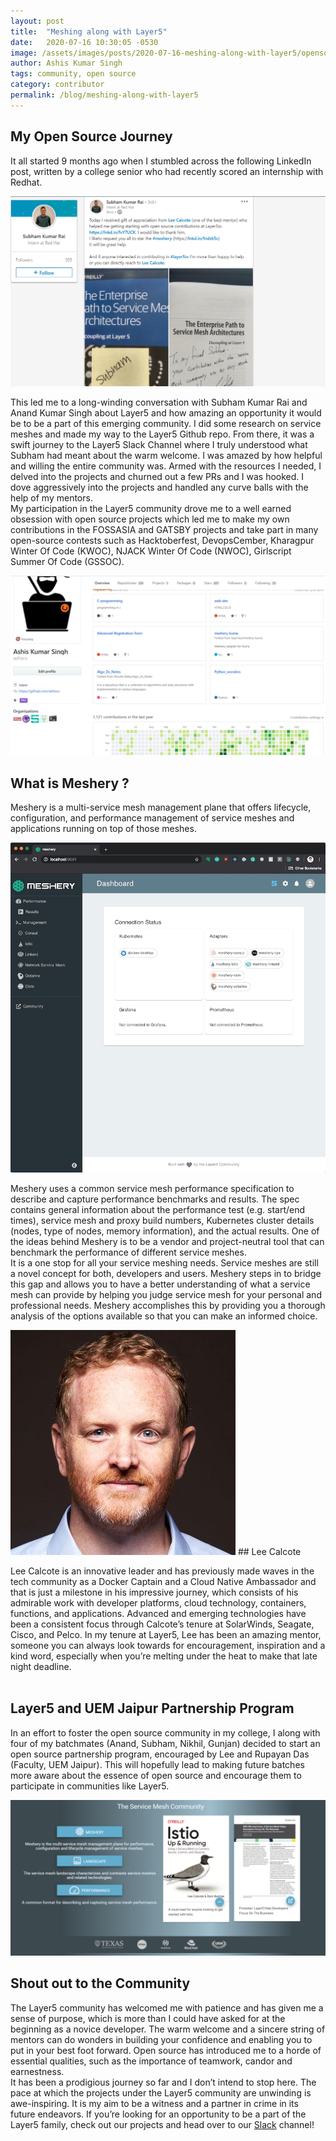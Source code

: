 ```yaml
---
layout: post
title:  "Meshing along with Layer5"
date:   2020-07-16 10:30:05 -0530
image: /assets/images/posts/2020-07-16-meshing-along-with-layer5/opensource.png
author: Ashis Kumar Singh
tags: community, open source
category: contributor
permalink: /blog/meshing-along-with-layer5
---
```


## My Open Source Journey
It all started 9 months ago when I stumbled across the following LinkedIn post, written by a college senior who had recently scored an internship with Redhat.

<img class = "image-center" src="/assets/images/posts/2020-07-16-meshing-along-with-layer5/pic3.png">

This led me to a long-winding conversation with Subham Kumar Rai and Anand Kumar Singh about Layer5 and how amazing an opportunity it would be to be a part of this emerging community. I did some research on service meshes and made my way to the Layer5 Github repo. From there, it was a swift journey to the Layer5 Slack Channel where I truly understood what Subham had meant about the warm welcome. I was amazed by how helpful and willing the entire community was. Armed with the resources I needed, I delved into the projects and churned out a few PRs and I was hooked. I dove aggressively into the projects and handled any curve balls with the help of my mentors.<br>
My participation in the Layer5 community drove me to a well earned obsession with open source projects which led me to make my own contributions in the FOSSASIA and GATSBY projects and take part in many open-source contests such as Hacktoberfest, DevopsCember, Kharagpur Winter Of Code (KWOC), NJACK Winter Of Code (NWOC), Girlscript Summer Of Code (GSSOC).

<img class = "image-center" src="/assets/images/posts/2020-07-16-meshing-along-with-layer5/pic4.png">

## What is Meshery ?

Meshery is a multi-service mesh management plane that offers lifecycle, configuration, and performance management of service meshes and applications running on top of those meshes.<br>

<img class = "image-center" src="/assets/images/posts/2020-07-16-meshing-along-with-layer5/pic1.png">

Meshery uses a common service mesh performance specification to describe and capture performance benchmarks and results. The spec contains general information about the performance test (e.g. start/end times), service mesh and proxy build numbers, Kubernetes cluster details (nodes, type of nodes, memory information), and the actual results. One of the ideas behind Meshery is to be a vendor and project-neutral tool that can benchmark the performance of different service meshes. <br>
It is a one stop for all your service meshing needs. Service meshes are still a novel concept for both, developers and users. Meshery steps in to bridge this gap and allows you to have a better understanding of what a service mesh can provide by helping you judge service mesh for your personal and professional needs. Meshery accomplishes this by providing you a thorough analysis of the options available so that you can make an informed choice.<br>

<img class = "align-right" src="/assets/images/posts/2020-07-16-meshing-along-with-layer5/pic2.jpeg" alt="Lee Calcote">
## Lee Calcote

Lee Calcote is an innovative leader and has previously made waves in the tech community as a Docker Captain and a Cloud Native Ambassador and that is just a milestone in his impressive journey, which consists of his admirable work with developer platforms, cloud technology, containers, functions, and applications. Advanced and emerging technologies have been a consistent focus through Calcote’s tenure at SolarWinds, Seagate, Cisco, and Pelco. In my tenure at Layer5, Lee has been an amazing mentor, someone you can always look towards for encouragement, inspiration and a kind word, especially when you’re melting under the heat to make that late night deadline.
<br><br>

## Layer5 and UEM Jaipur Partnership Program
In an effort to foster the open source community in my college, I along with four of my batchmates (Anand, Subham, Nikhil, Gunjan) decided to start an open source partnership program, encouraged by Lee and Rupayan Das (Faculty, UEM Jaipur). This will hopefully lead to making future batches more aware about the essence of open source and encourage them to participate in communities like Layer5.

<img class = "image-center" src="/assets/images/posts/2020-07-16-meshing-along-with-layer5/pic5.png">

## Shout out to the Community

The Layer5 community has welcomed me with patience and has given me a sense of purpose, which is more than I could have asked for at the beginning as a novice developer. The warm welcome and a sincere string of mentors can do wonders in building your confidence and enabling you to put in your best foot forward. Open source has introduced me to a horde of essential qualities, such as the importance of teamwork, candor and earnestness. <br>
It has been a prodigious journey so far and I don’t intend to stop here. The pace at which the projects under the Layer5 community are unwinding is awe-inspiring. It is my aim to be a witness and a partner in crime in its future endeavors. If you’re looking for an opportunity to be a part of the Layer5 family, check out our projects and head over to our [Slack](http://slack.layer5.io) channel!
